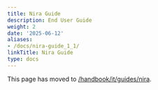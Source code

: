 ```yaml
---
title: Nira Guide
description: End User Guide
weight: 2
date: '2025-06-12'
aliases:
- /docs/nira-guide_1_1/
linkTitle: Nira Guide
type: docs
---
```


<link rel="stylesheet" type="text/css" href="/stylesheets/biztech.css" />

This page has moved to [/handbook/it/guides/nira](/handbook/it/guides/nira).

